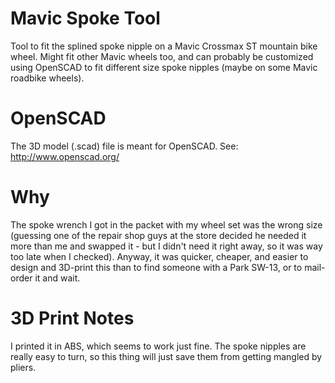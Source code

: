 # Mavic Spoke Tool
Tool to fit the splined spoke nipple on a Mavic Crossmax ST mountain bike wheel. Might fit other Mavic wheels too, and can probably be customized using OpenSCAD to fit different size spoke nipples (maybe on some Mavic roadbike wheels).

# OpenSCAD
The 3D model (.scad) file is meant for OpenSCAD.  See: http://www.openscad.org/

# Why
The spoke wrench I got in the packet with my wheel set was the wrong size (guessing one of the repair shop guys at the store decided he needed it more than me and swapped it - but I didn't need it right away, so it was way too late when I checked). Anyway, it was quicker, cheaper, and easier to design and 3D-print this than to find someone with a Park SW-13, or to mail-order it and wait.

# 3D Print Notes
I printed it in ABS, which seems to work just fine. The spoke nipples are really easy to turn, so this thing will just save them from getting mangled by pliers.
